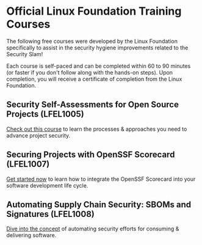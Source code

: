 # Official Linux Foundation Training Courses

The following free courses were developed by the Linux Foundation specifically to assist in the security hygiene improvements related to the Security Slam!

Each course is self-paced and can be completed within 60 to 90 minutes (or faster if you don't follow along with the hands-on steps). Upon completion, you will receive a certificate of completion from the Linux Foundation.

## Security Self-Assessments for Open Source Projects (LFEL1005)

[Check out this course](https://training.linuxfoundation.org/express-learning/security-self-assessments-for-open-source-projects-lfel1005/) to learn the processes & approaches you need to advance project security.

## Securing Projects with OpenSSF Scorecard (LFEL1007)

[Get started now](https://training.linuxfoundation.org/express-learning/securing-projects-with-openssf-scorecard-lfel1007/) to learn how to integrate the OpenSSF Scorecard into your software development life cycle.

## Automating Supply Chain Security: SBOMs and Signatures (LFEL1008)

[Dive into the concept](https://training.linuxfoundation.org/express-learning/automating-supply-chain-security-sboms-and-signatures-lfel1008/) of automating security efforts for consuming & delivering software.
